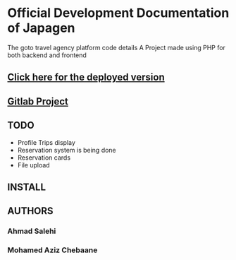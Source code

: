 # Official Development Documentation of Japagen 
The goto travel agency platform code details
A Project made using PHP for both backend and frontend
## [Click here for the deployed version](https://wbt2223-6-as.oa.r.appspot.com/pages/view)
## [Gitlab Project](https://gitlab.ujaen.es/mac/WBT2223_team6) 

## TODO
 - Profile Trips display
 - Reservation system is being done
 - Reservation cards
 - File upload
 

## INSTALL

## AUTHORS
### Ahmad Salehi
### Mohamed Aziz Chebaane
